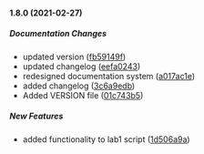 #### 1.8.0 (2021-02-27)

##### Documentation Changes

*  updated version ([fb59149f](https://github.com/tenelles/mathmod/commit/fb59149fd2aee018b6192d127ee3ebcbf26ef1c9))
*  updated changelog ([eefa0243](https://github.com/tenelles/mathmod/commit/eefa02432847ab55e2c48f0792c024278b584bd9))
*  redesigned documentation system ([a017ac1e](https://github.com/tenelles/mathmod/commit/a017ac1e528b8513b91e5014d20a8b416996a78c))
*  added changelog ([3c6a9edb](https://github.com/tenelles/mathmod/commit/3c6a9edba24376c40c51b50fbd0010d9b1c50f5b))
*  Added VERSION file ([01c743b5](https://github.com/tenelles/mathmod/commit/01c743b5b256bd76b63b3f1ac6410d2ff79a9d31))

##### New Features

*  added functionality to lab1 script ([1d506a9a](https://github.com/tenelles/mathmod/commit/1d506a9ac2f622cd6314f5d413b5705623411b66))